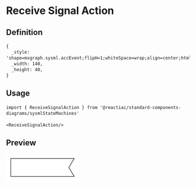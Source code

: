 # Receive Signal Action

## Definition

```
{
  _style: 'shape=mxgraph.sysml.accEvent;flipH=1;whiteSpace=wrap;align=center;html=1;',
  _width: 140,
  _height: 40,
}
```

## Usage

```
import { ReceiveSignalAction } from '@reactiac/standard-components-diagrams/sysmlStateMachines'

<ReceiveSignalAction/>
```

## Preview

<img src="./receive-signal-action.png" width="200"/>
